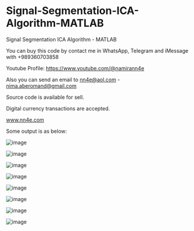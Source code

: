 # Signal-Segmentation-ICA-Algorithm-MATLAB
Signal Segmentation ICA Algorithm - MATLAB

You can buy this code by contact me in WhatsApp, Telegram and iMessage with +989360703858

Youtube Profile: https://www.youtube.com/@namirann4e

Also you can send an email to nn4e@aol.com - nima.aberomand@gmail.com

Source code is available for sell.

Digital currency transactions are accepted.

www.nn4e.com

Some output is as below:

![image](https://github.com/user-attachments/assets/bbf0a3ea-17d5-4bf7-ac0b-ae2e5f635335)

![image](https://github.com/user-attachments/assets/fd61d208-161e-4b13-8f8d-c57317226af9)

![image](https://github.com/user-attachments/assets/d46f0dbb-0d10-4328-9823-124b9fbf1d21)

![image](https://github.com/user-attachments/assets/72261988-2957-41d3-9a94-7350a4d2dbff)

![image](https://github.com/user-attachments/assets/1a3b6d8f-adc8-451b-a3f3-da659e55405a)

![image](https://github.com/user-attachments/assets/b2474e22-c3a6-4d5d-9565-a490a08727e2)

![image](https://github.com/user-attachments/assets/2750497d-04a3-4b03-b05f-bb4c2e098867)

![image](https://github.com/user-attachments/assets/8adc4e18-d0c4-4229-96f5-34f89ac01f8d)

  
